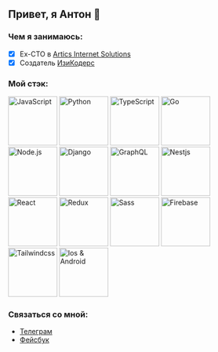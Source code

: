## Привет, я Антон 👋

### Чем я занимаюсь:

- [x] Ex-CTO в [Artics Internet Solutions](https://artics.ru/)
- [x] Создатель [ИзиКодерс](https://easycoders.ru)

### Мой стэк:
<div style="text-align: left">
  <img src="https://storage.yandexcloud.net/easycoders-uploads/badges/JS.webp" alt="JavaScript" width="100"/>
  <img src="https://storage.yandexcloud.net/easycoders-uploads/badges/python.webp" alt="Python" width="100"/>
  <img src="https://storage.yandexcloud.net/easycoders-uploads/badges/typescript.webp" alt="TypeScript" width="100"/>
  <img src="https://storage.yandexcloud.net/easycoders-uploads/badges/go.webp" alt="Go" width="100"/>
  <img src="https://storage.yandexcloud.net/easycoders-uploads/badges/nodejs.webp" alt="Node.js" width="100"/>
  <img src="https://storage.yandexcloud.net/easycoders-uploads/badges/django.webp" alt="Django" width="100"/>
  <img src="https://storage.yandexcloud.net/easycoders-uploads/badges/graphql.webp" alt="GraphQL" width="100"/>
  <img src="https://storage.yandexcloud.net/easycoders-uploads/badges/nestjs.webp" alt="Nestjs" width="100"/>
  <img src="https://storage.yandexcloud.net/easycoders-uploads/badges/react.webp" alt="React" width="100"/>
  <img src="https://storage.yandexcloud.net/easycoders-uploads/badges/redux.webp" alt="Redux" width="100"/>
  <img src="https://storage.yandexcloud.net/easycoders-uploads/badges/sass.png" alt="Sass" width="100"/>
  <img src="https://storage.yandexcloud.net/easycoders-uploads/badges/firebase.webp" alt="Firebase" width="100"/>
  <img src="https://storage.yandexcloud.net/easycoders-uploads/badges/tailwind.webp" alt="Tailwindcss" width="100"/>
  <img src="https://storage.yandexcloud.net/easycoders-uploads/badges/iosAndroid.png" alt="Ios & Android" width="100"/>
</div>



### Связаться со мной:

- [Телеграм](https://t.me/agolosnichenko)
- [Фейсбук](https://www.facebook.com/agolosnichenko/)

<!--

**Here are some ideas to get you started:**

🙋‍♀️ A short introduction - what is your organization all about?
🌈 Contribution guidelines - how can the community get involved?
👩‍💻 Useful resources - where can the community find your docs? Is there anything else the community should know?
🍿 Fun facts - what does your team eat for breakfast?
🧙 Remember, you can do mighty things with the power of [Markdown](https://guides.github.com/features/mastering-markdown/)
-->

